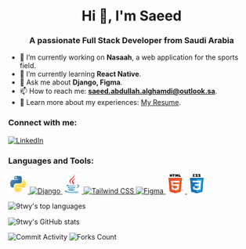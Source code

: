 <h1 align="center">Hi 👋, I'm Saeed</h1>
<h3 align="center">A passionate Full Stack Developer from Saudi Arabia</h3>

- 🔭 I’m currently working on **Nasaah**, a web application for the sports field.
- 🌱 I’m currently learning **React Native**.
- 💬 Ask me about **Django, Figma**.
- 📫 How to reach me: **saeed.abdullah.alghamdi@outlook.sa**.
- 📄 Learn more about my experiences: [My Resume](https://acrobat.adobe.com/id/urn:aaid:sc:AP:ab0d0d96-75a2-45dd-aa7a-83e4853d834e).

<h3 align="left">Connect with me:</h3>
<p align="left">
  <a href="https://www.linkedin.com/in/saeed-alghamdi-81ba9a22a/" target="blank">
    <img align="center" src="https://raw.githubusercontent.com/rahuldkjain/github-profile-readme-generator/master/src/images/icons/Social/linked-in-alt.svg" alt="LinkedIn" height="30" width="40" />
  </a>
</p>

<h3 align="left">Languages and Tools:</h3>
<p align="left">
  <a href="https://www.python.org" target="_blank" rel="noreferrer">
    <img src="https://raw.githubusercontent.com/devicons/devicon/master/icons/python/python-original.svg" alt="Python" width="40" height="40"/>
  </a>
  <a href="https://www.djangoproject.com/" target="_blank" rel="noreferrer">
    <img src="https://cdn.worldvectorlogo.com/logos/django.svg" alt="Django" width="40" height="40"/>
  </a>
  <a href="https://www.java.com" target="_blank" rel="noreferrer">
    <img src="https://raw.githubusercontent.com/devicons/devicon/master/icons/java/java-original.svg" alt="Java" width="40" height="40"/>
  </a>
  <a href="https://tailwindcss.com/" target="_blank" rel="noreferrer">
    <img src="https://www.vectorlogo.zone/logos/tailwindcss/tailwindcss-icon.svg" alt="Tailwind CSS" width="40" height="40"/>
  </a>
  <a href="https://www.figma.com/" target="_blank" rel="noreferrer">
    <img src="https://www.vectorlogo.zone/logos/figma/figma-icon.svg" alt="Figma" width="40" height="40"/>
  </a>
  <a href="https://www.w3schools.com/html/" target="_blank" rel="noreferrer">
    <img src="https://raw.githubusercontent.com/devicons/devicon/master/icons/html5/html5-original-wordmark.svg" alt="HTML5" width="40" height="40"/>
  </a>
  <a href="https://www.w3schools.com/css/" target="_blank" rel="noreferrer">
    <img src="https://raw.githubusercontent.com/devicons/devicon/master/icons/css3/css3-original-wordmark.svg" alt="CSS3" width="40" height="40"/>
  </a>
</p>

<!-- GitHub Stats Section -->
<p align="left">
  <img src="https://github-readme-stats.vercel.app/api/top-langs?username=9twy&show_icons=true&locale=en&layout=compact" alt="9twy's top languages" />
</p>

<p align="left">
  <img align="center" src="https://github-readme-stats.vercel.app/api?username=9twy&show_icons=true&count_private=true&hide=stars,prs&include_all_commits=true" alt="9twy's GitHub stats" />
</p>

<!-- Commits and Forks Statistics -->
<p align="left">
  <img src="https://img.shields.io/github/commit-activity/m/9twy/your-repo-name" alt="Commit Activity" />
  <img src="https://img.shields.io/github/forks/9twy/your-repo-name?style=social" alt="Forks Count" />
</p>

<!-- Uncomment if you want to include streak stats -->
<!-- <p><img align="center" src="https://github-readme-streak-stats.herokuapp.com/?user=9twy&" alt="9twy's streak stats" /></p> -->
